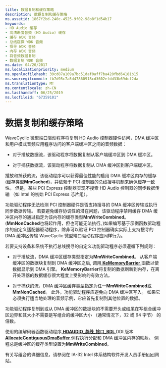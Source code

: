 ```yaml
---
title: 数据复制和缓存策略
description: 数据复制和缓存策略
ms.assetid: 1867f2bd-240c-4525-9f02-98b8f1d54b17
keywords:
- HD Audio 缓存
- 高清晰度音频 (HD Audio) 缓存
- 缓存 WDK 音频
- 总线窥探 WDK 音频
- 探寻 WDK 音频
- 内存 WDK 音频
- 将音频数据复制
- 数据复制 WDK 音频
ms.date: 04/20/2017
ms.localizationpriority: medium
ms.openlocfilehash: 39cd87a109a7bc51daf0aff7ba420fbd64181b15
ms.sourcegitcommit: fb7d95c7a5d47860918cd3602efdd33b69dcf2da
ms.translationtype: MT
ms.contentlocale: zh-CN
ms.lasthandoff: 06/25/2019
ms.locfileid: "67359101"
---
```

# <a name="data-copying-and-caching-policy"></a>数据复制和缓存策略


WaveCyclic 微型端口驱动程序将复制 HD Audio 控制器硬件访问，DMA 缓冲区和用户模式音频应用程序访问的客户端缓冲区之间的音频数据：

-   对于播放数据流，该驱动程序将数据复制从客户端缓冲区到 DMA 缓冲区。

-   对于捕获数据流，该驱动程序将数据复制从 DMA 缓冲区到客户端缓冲区。

播放和捕获的流，该驱动程序可以获得最佳性能的启用 DMA 缓冲区内存的缓存 (缓存类型**MmCached**)，并依赖于 PCI 控制器的总线搜寻机制来确保缓存一致性。 但是，某些 PCI Express 控制器实现不搜索 HD Audio 控制器的同步数据传输 （如 Intel 的初始 PCI Express 芯片组）。

功能驱动程序无法检测 PCI 控制器硬件是否支持搜寻的 DMA 缓冲区传输或执行同步数据传输。 若要避免缓存协调性的潜在问题，该驱动程序禁用缓存 DMA 缓冲区内存的通过指定为该内存的缓存类型**MmWriteCombined**。 (**MmNonCached**也将起作用，但也可能无法执行。)如果编写基于示例函数驱动程序的自定义适配器驱动程序，除非可以验证 PCI 控制器确实实际上支持搜寻的 DMA 缓冲区传输 WaveCyclic 微型端口驱动程序应同样行为。

若要支持设备和系统不执行总线搜寻的自定义功能驱动程序必须遵循下列规则：

-   对于播放流，DMA 缓冲区缓存类型指定为**MmWriteCombined**。 从客户端缓冲区的数据块复制到 DMA 缓冲区之后, 调用[ **KeMemoryBarrier** ](https://docs.microsoft.com/windows-hardware/drivers/ddi/content/wdm/nf-wdm-kememorybarrier)函数以使数据显示到 DMA 引擎。 **KeMemoryBarrier**将复制的数据刷新到内存，在离开处理器的数据缓存很大程度上受影响的有效方法。

-   对于捕获的流，DMA 缓冲区缓存类型指定为任一**MmWriteCombined**或**MmNonCached**。 此外，功能驱动程序应避免向 DMA 缓冲区写入。 如果它必须执行适当地处理的音频示例，它应首先复制到其他位置的数据。

功能驱动程序复制到或从 DMA 缓冲区的数据块的不需要开头或结尾在写组合缓冲区边界和其大小不需要是写组合的缓冲区大小 （通常情况下，32 或 64 字节） 的倍数。

使用的编解码器函数驱动程序[ **HDAUDIO\_总线\_接口\_BDL** ](https://docs.microsoft.com/windows-hardware/drivers/ddi/content/hdaudio/ns-hdaudio-_hdaudio_bus_interface_bdl) DDI 版本[ **AllocateContiguousDmaBuffer** ](https://docs.microsoft.com/windows-hardware/drivers/ddi/content/hdaudio/nc-hdaudio-pallocate_contiguous_dma_buffer)例程执行分配和 DMA 缓冲区内存的映射。 例程总是缓冲区的缓存类型设置为**MmWriteCombined**。

有关写组合的详细信息，请参阅在 IA-32 Intel 体系结构软件开发人员手册[Intel](https://go.microsoft.com/fwlink/p/?linkid=38518)网站。

 

 




